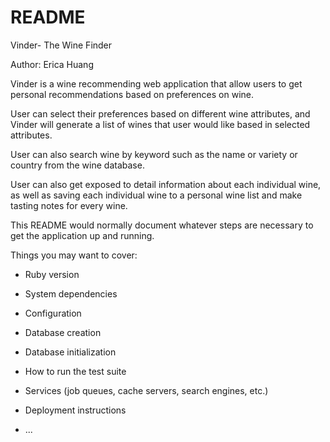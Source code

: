 # README

Vinder- The Wine Finder

Author: Erica Huang

Vinder is a wine recommending web application that allow users to get personal recommendations based on preferences on wine.

User can select their preferences based on different wine attributes, and Vinder will generate a list of wines that user would like based in selected attributes.

User can also search wine by keyword such as the name or variety or country from the wine database.

User can also get exposed to detail information about each individual wine, as well as saving each individual wine to a personal wine list and make tasting notes for every wine.




This README would normally document whatever steps are necessary to get the
application up and running.

Things you may want to cover:

* Ruby version

* System dependencies

* Configuration

* Database creation

* Database initialization

* How to run the test suite

* Services (job queues, cache servers, search engines, etc.)

* Deployment instructions

* ...
